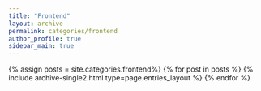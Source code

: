 ```yaml
---
title: "Frontend"
layout: archive
permalink: categories/frontend
author_profile: true
sidebar_main: true
---
```


{% assign posts = site.categories.frontend%}
{% for post in posts %} {% include archive-single2.html type=page.entries_layout %} {% endfor %}
